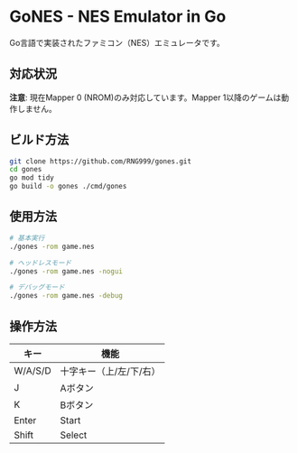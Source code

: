 # GoNES - NES Emulator in Go

Go言語で実装されたファミコン（NES）エミュレータです。

## 対応状況

**注意**: 現在Mapper 0 (NROM)のみ対応しています。Mapper 1以降のゲームは動作しません。

## ビルド方法

```bash
git clone https://github.com/RNG999/gones.git
cd gones
go mod tidy
go build -o gones ./cmd/gones
```

## 使用方法

```bash
# 基本実行
./gones -rom game.nes

# ヘッドレスモード
./gones -rom game.nes -nogui

# デバッグモード
./gones -rom game.nes -debug
```

## 操作方法

| キー | 機能 |
|------|------|
| W/A/S/D | 十字キー（上/左/下/右） |
| J | Aボタン |
| K | Bボタン |
| Enter | Start |
| Shift | Select |
